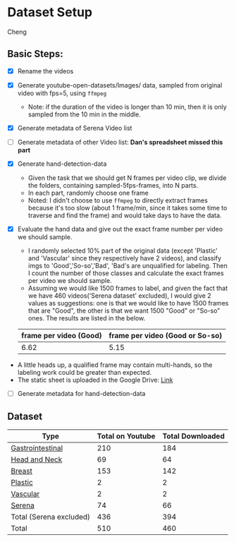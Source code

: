 # Dataset Setup

Cheng
## Basic Steps:
- [X] Rename the videos 
- [X] Generate youtube-open-datasets/Images/ data, sampled from original video with fps=5, using `ffmpeg`
    - Note: if the duration of the video is longer than 10 min, then it is only sampled from the 10 min in the middle.
- [X] Generate metadata of Serena Video list
- [ ] Generate metadata of other Video list: <b> Dan's spreadsheet missed  this part </b>
- [X] Generate hand-detection-data 
    - Given the task that we should get N frames per video clip, we divide the folders, containing sampled-5fps-frames, into N parts. 
    - In each part, randomly choose one frame
    - Noted: I didn't choose to use `ffmpeg` to directly extract frames because it's too slow (about 1 frame/min, since it takes some time to traverse and find the frame) and would take days to have the data.
- [X] Evaluate the hand data and give out the exact frame number per video we should sample.
    - I randomly selected 10% part of the original data (except 'Plastic' and 'Vascular' since they respectively have 2 videos), and classify imgs to 'Good','So-so','Bad', 'Bad's are unqualified for labeling. Then I count the number of those classes and calculate the exact frames per video we should sample.
    - Assuming we would like 1500 frames to label, and given the fact that we have 460 videos('Serena dataset' excluded), I would give 2 values as suggestions: one is that we would like to have 1500 frames that are "Good", the other is that we want 1500 "Good" or "So-so" ones. The results are listed in the below. 

  frame per video (Good) | frame per video (Good or So-so)
  --- | ---
  6.62 | 5.15

* A little heads up, a qualified frame may contain multi-hands, so the labeling work could be greater than expected.
* The static sheet is uploaded in the Google Drive: [Link](https://drive.google.com/open?id=1wvbBPT-e1n7I8YGw-iul56Xoofqd49_W)


- [ ] Generate metadata for hand-detection-data

## Dataset

Type | Total on Youtube | Total Downloaded
--- | --- | --- 
[Gastrointestinal](https://www.youtube.com/playlist?list=PLjBdLTJUJ6w73P1fjPAtxYzExEk4t7FuP) | 210 | 184
[Head and Neck](https://www.youtube.com/playlist?list=PLjBdLTJUJ6w5MWji0p6vcS8TDsD8bPPc6) | 69 | 64 
[Breast](https://www.youtube.com/playlist?list=PLjBdLTJUJ6w50pwCgD9tVTam9L-FYdA2z) | 153 | 142
[Plastic](https://www.youtube.com/playlist?list=PLjBdLTJUJ6w6kF_CC7d-ZCuqTQt7mLvkI) | 2 | 2
[Vascular](https://www.youtube.com/playlist?list=PLjBdLTJUJ6w5GKF7h_-H4hrikbcoG6xeF) | 2 | 2
[Serena](https://www.youtube.com/playlist?list=PLegrqXHtHobDKdZDCcao5N9fweWrNIOej) | 74 | 66
Total (Serena excluded) | 436 | 394
Total | 510 | 460
 
